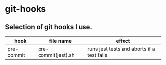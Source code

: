 # git-hooks

## Selection of git hooks I use.

| hook | file name | effect |
| --- | --- | --- |
| pre-commit | pre-commit(jest).sh | runs jest tests and aborts if a test fails |
